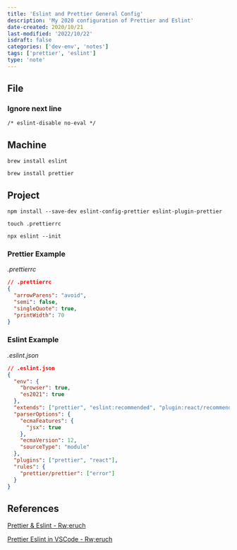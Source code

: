 ```yaml
---
title: 'Eslint and Prettier General Config'
description: 'My 2020 configuration of Prettier and Eslint'
date-created: 2020/10/21
last-modified: '2022/10/22'
isdraft: false
categories: ['dev-env', 'notes']
tags: ['prettier', 'eslint']
type: 'note'
---
```


## File

### Ignore next line

```
/* eslint-disable no-eval */

```

## Machine

```shell
brew install eslint
```

```shell
brew install prettier
```

## Project

```shell
npm install --save-dev eslint-config-prettier eslint-plugin-prettier
```

```shell
touch .prettierrc
```

```shell
npx eslint --init
```

### Prettier Example

_.prettierrc_

```json
// .prettierrc
{
  "arrowParens": "avoid",
  "semi": false,
  "singleQuote": true,
  "printWidth": 70
}
```

### Eslint Example

_.eslint.json_

```json
// .eslint.json
{
  "env": {
    "browser": true,
    "es2021": true
  },
  "extends": ["prettier", "eslint:recommended", "plugin:react/recommended"],
  "parserOptions": {
    "ecmaFeatures": {
      "jsx": true
    },
    "ecmaVersion": 12,
    "sourceType": "module"
  },
  "plugins": ["prettier", "react"],
  "rules": {
    "prettier/prettier": ["error"]
  }
}
```

## References

[Prettier & Eslint - Rw;eruch](https://www.robinwieruch.de/prettier-eslint)

[Prettier Eslint in VSCode - Rw;eruch](https://www.robinwieruch.de/how-to-use-prettier-vscode)
